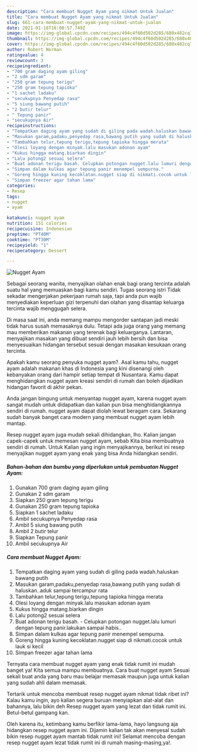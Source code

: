 ```yaml
---
description: "Cara membuat Nugget Ayam yang nikmat Untuk Jualan"
title: "Cara membuat Nugget Ayam yang nikmat Untuk Jualan"
slug: 661-cara-membuat-nugget-ayam-yang-nikmat-untuk-jualan
date: 2021-01-16T16:08:57.749Z
image: https://img-global.cpcdn.com/recipes/494c4f60d502d285/680x482cq70/nugget-ayam-foto-resep-utama.jpg
thumbnail: https://img-global.cpcdn.com/recipes/494c4f60d502d285/680x482cq70/nugget-ayam-foto-resep-utama.jpg
cover: https://img-global.cpcdn.com/recipes/494c4f60d502d285/680x482cq70/nugget-ayam-foto-resep-utama.jpg
author: Robert Norman
ratingvalue: 4
reviewcount: 3
recipeingredient:
- "700 gram daging ayam giling"
- "2 sdm garam"
- "250 gram tepung terigu"
- "250 gram tepung tapioka"
- "1 sachet ladaku"
- "secukupnya Penyedap rasa"
- "5 siung bawang putih"
- "2 butir telur"
- " Tepung panir"
- "secukupnya Air"
recipeinstructions:
- "Tempatkan daging ayam yang sudah di giling pada wadah.haluskan bawang putih"
- "Masukan garam,padaku,penyedap rasa,bawang putih yang sudah di haluskan..aduk sampai tercampur rata"
- "Tambahkan telur,tepung terigu,tepung tapioka hingga merata"
- "Olesi loyang dengan minyak.lalu masukan adonan ayam"
- "Kukus hingga matang.biarkan dingin"
- "Lalu potong2 sesuai selera"
- "Buat adonan terigu basah. Celupkan potongan nugget.lalu lumuri dengan tepung panir.lakukan sampai habis.."
- "Simpan dalam kulkas agar tepung panir menempel sempurna."
- "Goreng hingga kuning kecoklatan.nugget siap di nikmati.cocok untuk lauk si kecil"
- "Simpan freezer agar tahan lama"
categories:
- Resep
tags:
- nugget
- ayam

katakunci: nugget ayam 
nutrition: 151 calories
recipecuisine: Indonesian
preptime: "PT40M"
cooktime: "PT30M"
recipeyield: "1"
recipecategory: Dessert

---
```



![Nugget Ayam](https://img-global.cpcdn.com/recipes/494c4f60d502d285/680x482cq70/nugget-ayam-foto-resep-utama.jpg)

Sebagai seorang wanita, menyajikan olahan enak bagi orang tercinta adalah suatu hal yang memuaskan bagi kamu sendiri. Tugas seorang istri Tidak sekadar mengerjakan pekerjaan rumah saja, tapi anda pun wajib menyediakan keperluan gizi terpenuhi dan olahan yang disantap keluarga tercinta wajib menggugah selera.

Di masa  saat ini, anda memang mampu mengorder santapan jadi meski tidak harus susah memasaknya dulu. Tetapi ada juga orang yang memang mau memberikan makanan yang terenak bagi keluarganya. Lantaran, menyajikan masakan yang dibuat sendiri jauh lebih bersih dan bisa menyesuaikan hidangan tersebut sesuai dengan masakan kesukaan orang tercinta. 



Apakah kamu seorang penyuka nugget ayam?. Asal kamu tahu, nugget ayam adalah makanan khas di Indonesia yang kini disenangi oleh kebanyakan orang dari hampir setiap tempat di Nusantara. Kamu dapat menghidangkan nugget ayam kreasi sendiri di rumah dan boleh dijadikan hidangan favorit di akhir pekan.

Anda jangan bingung untuk menyantap nugget ayam, karena nugget ayam sangat mudah untuk didapatkan dan kalian pun bisa menghidangkannya sendiri di rumah. nugget ayam dapat diolah lewat beragam cara. Sekarang sudah banyak banget cara modern yang membuat nugget ayam lebih mantap.

Resep nugget ayam juga mudah sekali dihidangkan, lho. Kalian jangan capek-capek untuk memesan nugget ayam, sebab Kita bisa membuatnya sendiri di rumah. Untuk Kalian yang ingin menyajikannya, berikut ini resep menyajikan nugget ayam yang enak yang bisa Anda hidangkan sendiri.

<!--inarticleads1-->

##### Bahan-bahan dan bumbu yang diperlukan untuk pembuatan Nugget Ayam:

1. Gunakan 700 gram daging ayam giling
1. Gunakan 2 sdm garam
1. Siapkan 250 gram tepung terigu
1. Gunakan 250 gram tepung tapioka
1. Siapkan 1 sachet ladaku
1. Ambil secukupnya Penyedap rasa
1. Ambil 5 siung bawang putih
1. Ambil 2 butir telur
1. Siapkan  Tepung panir
1. Ambil secukupnya Air




<!--inarticleads2-->

##### Cara membuat Nugget Ayam:

1. Tempatkan daging ayam yang sudah di giling pada wadah.haluskan bawang putih
1. Masukan garam,padaku,penyedap rasa,bawang putih yang sudah di haluskan..aduk sampai tercampur rata
1. Tambahkan telur,tepung terigu,tepung tapioka hingga merata
1. Olesi loyang dengan minyak.lalu masukan adonan ayam
1. Kukus hingga matang.biarkan dingin
1. Lalu potong2 sesuai selera
1. Buat adonan terigu basah. - Celupkan potongan nugget.lalu lumuri dengan tepung panir.lakukan sampai habis..
1. Simpan dalam kulkas agar tepung panir menempel sempurna.
1. Goreng hingga kuning kecoklatan.nugget siap di nikmati.cocok untuk lauk si kecil
1. Simpan freezer agar tahan lama




Ternyata cara membuat nugget ayam yang enak tidak rumit ini mudah banget ya! Kita semua mampu membuatnya. Cara buat nugget ayam Sesuai sekali buat anda yang baru mau belajar memasak maupun juga untuk kalian yang sudah ahli dalam memasak.

Tertarik untuk mencoba membuat resep nugget ayam nikmat tidak ribet ini? Kalau kamu ingin, ayo kalian segera buruan menyiapkan alat-alat dan bahannya, lalu bikin deh Resep nugget ayam yang lezat dan tidak rumit ini. Betul-betul gampang kan. 

Oleh karena itu, ketimbang kamu berfikir lama-lama, hayo langsung aja hidangkan resep nugget ayam ini. Dijamin kalian tak akan menyesal sudah bikin resep nugget ayam mantab tidak rumit ini! Selamat mencoba dengan resep nugget ayam lezat tidak rumit ini di rumah masing-masing,ya!.

